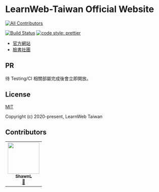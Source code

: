# LearnWeb-Taiwan Official Website

<!-- ALL-CONTRIBUTORS-BADGE:START - Do not remove or modify this section -->
[![All Contributors](https://img.shields.io/badge/all_contributors-1-orange.svg?style=flat-square)](#contributors-)
<!-- ALL-CONTRIBUTORS-BADGE:END -->

[![Build Status](https://travis-ci.org/LearnWeb-Taiwan/Official-Website.svg?branch=master)](https://travis-ci.org/LearnWeb-Taiwan/Official-Website) [![code style: prettier](https://img.shields.io/badge/code_style-prettier-ff69b4.svg?style=flat-square)](https://github.com/prettier/prettier)

- [官方網站](https://learnweb.tw/)
- [臉書社團](https://www.facebook.com/groups/LearnWeb.Taiwan)

## PR
待 Testing/CI 相關部屬完成後會立即開放。

## License

[MIT](https://github.com/LearnWeb-Taiwan/Official-Website/blob/master/LICENSE)

Copyright (c) 2020-present, LearnWeb Taiwan

## Contributors 

<!-- ALL-CONTRIBUTORS-LIST:START - Do not remove or modify this section -->
<!-- prettier-ignore-start -->
<!-- markdownlint-disable -->
<table>
  <tr>
    <td align="center"><a href="https://shawnlin0201.github.io/"><img src="https://avatars0.githubusercontent.com/u/45999699?v=4" width="100px;" alt=""/><br /><sub><b>ShawnL</b></sub></a><br /><a href="#maintenance-shawnlin0201" title="Maintenance">🚧</a></td>
  </tr>
</table>

<!-- markdownlint-enable -->
<!-- prettier-ignore-end -->
<!-- ALL-CONTRIBUTORS-LIST:END -->


<!--
## 技術線
前端：Vue-cli
主機端：GitHub Server（GitHub Page）
Domain：Gandi
CDN：Cloudflare
SSL/TLS：Cloudflare
-->
